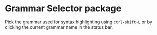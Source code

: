 # Grammar Selector package

Pick the grammar used for syntax highlighting using `ctrl-shift-L` or by
clicking the current grammar name in the status bar.
